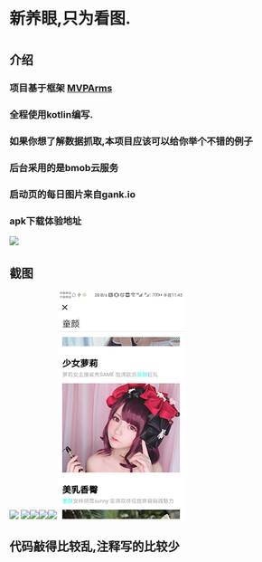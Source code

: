  # 新养眼,只为看图.
 
 # <p></p>



 ## 介绍
 ### 项目基于框架 <a href="https://github.com/JessYanCoding/MVPArms/">MVPArms</a>
 ### 全程使用kotlin编写.
 ### 如果你想了解数据抓取,本项目应该可以给你举个不错的例子
 ### 后台采用的是bmob云服务
 ### 启动页的每日图片来自gank.io
 ### apk下载体验地址 
![](screenshot/download_orcode.png)
 ## 截图
![](screenshot/Screenshot_splash.jpg) ![](screenshot/Screenshot_login.jpg)![](screenshot/Screenshot_home.jpg)![](screenshot/Screenshot_category.jpg)![](screenshot/Screenshot_mine.jpg)![](screenshot/Screenshot_search.png)

 ## 代码敲得比较乱,注释写的比较少